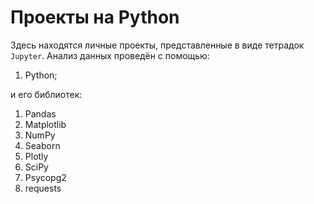 # Проекты на Python
Здесь находятся личные проекты, представленные в виде тетрадок `Jupyter`. Анализ данных проведён с помощью:
1. Python;

и его библиотек:
1. Pandas
2. Matplotlib
3. NumPy
4. Seaborn
5. Plotly
6. SciPy
7. Psycopg2
8. requests
